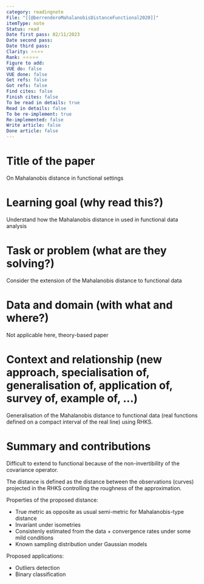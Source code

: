 ```yaml
---
category: readingnote
File: "[[@berrenderoMahalanobisDistanceFunctional2020]]"
itemType: note
Status: read
Date first pass: 02/11/2023
Date second pass: 
Date third pass: 
Clarity: ⭐️⭐️⭐️⭐️
Rank: ⭐️⭐️⭐️⭐️⭐️
Figure to add: 
VUE do: false
VUE done: false
Get refs: false
Got refs: false
Find cites: false
Finish cites: false
To be read in details: true
Read in details: false
To be re-implement: true
Re-implemented: false
Write article: false
Done article: false
---
```

# Title of the paper

On Mahalanobis distance in functional settings

# Learning goal (why read this?)

Understand how the Mahalanobis distance in used in functional data analysis

# Task or problem (what are they solving?)

Consider the extension of the Mahalanobis distance to functional data

# Data and domain (with what and where?)

Not applicable here, theory-based paper

# Context and relationship (new approach, specialisation of, generalisation of, application of, survey of, example of, ...)

Generalisation of the Mahalanobis distance to functional data (real functions defined on a compact interval of the real line) using RHKS.

# Summary and contributions

Difficult to extend to functional because of the non-invertibility of the covariance operator.

The distance is defined as the distance between the observations (curves) projected in the RHKS controlling the roughness of the approximation.

Properties of the proposed distance:
* True metric as opposite as usual semi-metric for Mahalanobis-type distance
* Invariant under isometries
* Consistenly estimated from the data + convergence rates under some mild conditions
* Known sampling distribution under Gaussian models

Proposed applications:
- Outliers detection
- Binary classification


